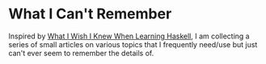 # What I Can't Remember
Inspired by [What I Wish I Knew When Learning Haskell](http://dev.stephendiehl.com/hask/), I am collecting a series of small articles on various topics that I frequently need/use but just can't ever seem to remember the details of.
